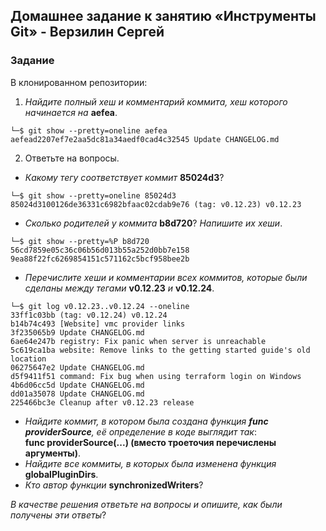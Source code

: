 ## Домашнее задание к занятию «Инструменты Git» - Верзилин Сергей

### Задание

В клонированном репозитории:
1. *Найдите полный хеш и комментарий коммита, хеш которого начинается на* **aefea**.  
```
└─$ git show --pretty=oneline aefea                                                                                             
aefead2207ef7e2aa5dc81a34aedf0cad4c32545 Update CHANGELOG.md
```
2. Ответьте на вопросы.
 * *Какому тегу соответствует коммит* **85024d3**?
```
└─$ git show --pretty=oneline 85024d3                                                                                           
85024d3100126de36331c6982bfaac02cdab9e76 (tag: v0.12.23) v0.12.23

```
 * *Сколько родителей у коммита* **b8d720**? *Напишите их хеши*.
```
└─$ git show --pretty=%P b8d720
56cd7859e05c36c06b56d013b55a252d0bb7e158 9ea88f22fc6269854151c571162c5bcf958bee2b

```
 * *Перечислите хеши и комментарии всех коммитов, которые были сделаны между тегами* **v0.12.23** *и* **v0.12.24**.

```
└─$ git log v0.12.23..v0.12.24 --oneline                                                                                        
33ff1c03bb (tag: v0.12.24) v0.12.24
b14b74c493 [Website] vmc provider links
3f235065b9 Update CHANGELOG.md
6ae64e247b registry: Fix panic when server is unreachable
5c619ca1ba website: Remove links to the getting started guide's old location
06275647e2 Update CHANGELOG.md
d5f9411f51 command: Fix bug when using terraform login on Windows
4b6d06cc5d Update CHANGELOG.md
dd01a35078 Update CHANGELOG.md
225466bc3e Cleanup after v0.12.23 release

```
 * *Найдите коммит, в котором была создана функция **func providerSource**, её определение в коде выглядит так*:  
   **func providerSource(...) (вместо троеточия перечислены аргументы)**.
 * *Найдите все коммиты, в которых была изменена функция* **globalPluginDirs**.
 * *Кто автор функции* **synchronizedWriters**?

*В качестве решения ответьте на вопросы и опишите, как были получены эти ответы*?
